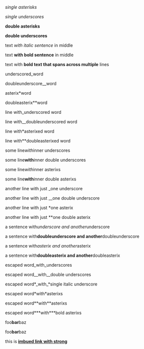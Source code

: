 *single asterisks*

*single underscores*

**double asterisks**

**double underscores**

text *with italic sentence* in middle

text **with bold sentence** in middle

text with **bold text that spans across multiple** lines

underscored\_word

doubleunderscore\_\_word

asterix\*word

doubleasterix\*\*word

line with\_underscored word

line with\_\_doubleunderscored word

line with\*asterixed word

line with\*\*doubleasterixed word

some line*with*inner underscores

some line**with**inner double underscores

some line*with*inner asterixs

some line**with**inner double asterixs

another line with just \_one underscore

another line with just \_\_one double underscore

another line with just \*one asterix

another line with just \*\*one double asterix

a sentence with*underscore and another*underscore

a sentence with**doubleunderscore and another**doubleunderscore

a sentence with*asterix and another*asterix

a sentence with**doubleasterix and another**doubleasterix

escaped word\_with\_underscores

escaped word\_\_with\_\_double underscores

escaped word*\_with\_*single italic underscore

escaped word\*with\*asterixs

escaped word\*\*with\*\*asterixs

escaped word**\*with\***bold asterixs

foo**bar**baz

foo**bar**baz

this is **[imbued link with strong](<//google.com>)**
